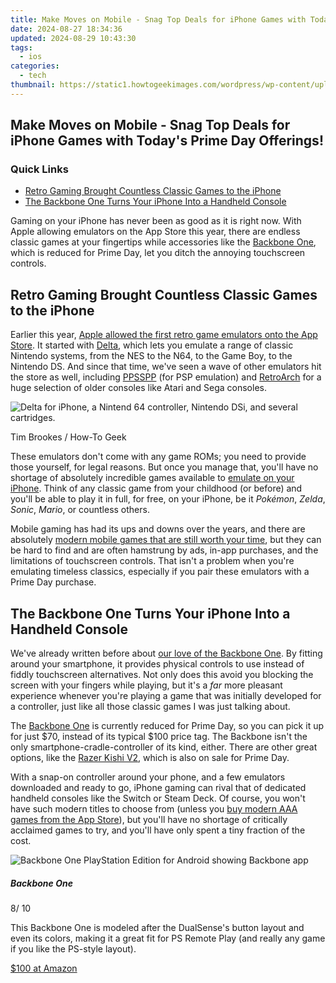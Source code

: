 ```yaml
---
title: Make Moves on Mobile - Snag Top Deals for iPhone Games with Today's Prime Day Offerings!
date: 2024-08-27 18:34:36
updated: 2024-08-29 10:43:30
tags:
  - ios
categories:
  - tech
thumbnail: https://static1.howtogeekimages.com/wordpress/wp-content/uploads/wm/2023/09/backbone-one-no-phone.jpg
---
```


## Make Moves on Mobile - Snag Top Deals for iPhone Games with Today's Prime Day Offerings!

### Quick Links

* [Retro Gaming Brought Countless Classic Games to the iPhone](https://article-helps.techidaily.com/evaluating-acid-pro-open-source-rivals-explored/)
* [The Backbone One Turns Your iPhone Into a Handheld Console](https://instagram-videos.techidaily.com/2024-approved-unlocking-user-preferences-with-instagrams-real-time-feedback/)

 Gaming on your iPhone has never been as good as it is right now. With Apple allowing emulators on the App Store this year, there are endless classic games at your fingertips while accessories like the [Backbone One](https://amazon.com/dp/B0CCT2TJW4?tag=htgprimedaysite-20), which is reduced for Prime Day, let you ditch the annoying touchscreen controls.

##  Retro Gaming Brought Countless Classic Games to the iPhone

 Earlier this year, [Apple allowed the first retro game emulators onto the App Store](https://tech-revival.techidaily.com/gptzeros-role-spotlight-on-ai-generated-literature/). It started with [Delta](https://apps.apple.com/us/app/delta-game-emulator/id1048524688), which lets you emulate a range of classic Nintendo systems, from the NES to the N64, to the Game Boy, to the Nintendo DS. And since that time, we've seen a wave of other emulators hit the store as well, including [PPSSPP](https://apps.apple.com/us/app/ppsspp-psp-emulator/id6496972903) (for PSP emulation) and [RetroArch](https://apps.apple.com/us/app/retroarch/id6499539433) for a huge selection of older consoles like Atari and Sega consoles.

![Delta for iPhone, a Nintend 64 controller, Nintendo DSi, and several cartridges.](https://static1.howtogeekimages.com/wordpress/wp-content/uploads/2024/04/delta_iphone_featured.jpg) 

Tim Brookes / How-To Geek

 These emulators don't come with any game ROMs; you need to provide those yourself, for legal reasons. But once you manage that, you'll have no shortage of absolutely incredible games available to [emulate on your iPhone](https://techtrends.techidaily.com/how-to-restore-search-functionality-on-your-windows-10-pc/). Think of any classic game from your childhood (or before) and you'll be able to play it in full, for free, on your iPhone, be it _Pokémon_, _Zelda_, _Sonic_, _Mario_, or countless others.

 Mobile gaming has had its ups and downs over the years, and there are absolutely [modern mobile games that are still worth your time](https://facebook-videos.techidaily.com/new-in-2024-top-10-facebook-video-players/), but they can be hard to find and are often hamstrung by ads, in-app purchases, and the limitations of touchscreen controls. That isn't a problem when you're emulating timeless classics, especially if you pair these emulators with a Prime Day purchase.

##  The Backbone One Turns Your iPhone Into a Handheld Console

 We've already written before about [our love of the Backbone One](https://android-unlock.techidaily.com/in-2024-how-to-remove-or-bypass-knox-enrollment-service-on-oppo-find-x7-ultra-by-drfone-android/). By fitting around your smartphone, it provides physical controls to use instead of fiddly touchscreen alternatives. Not only does this avoid you blocking the screen with your fingers while playing, but it's a _far_ more pleasant experience whenever you're playing a game that was initially developed for a controller, just like all those classic games I was just talking about.

 The [Backbone One](https://amazon.com/dp/B0CCT2TJW4?tag=htgprimedaysite-20) is currently reduced for Prime Day, so you can pick it up for just $70, instead of its typical $100 price tag. The Backbone isn't the only smartphone-cradle-controller of its kind, either. There are other great options, like the [Razer Kishi V2](https://amazon.com/dp/B0B16NGTCT?tag=htgprimedaysite-20), which is also on sale for Prime Day.

 With a snap-on controller around your phone, and a few emulators downloaded and ready to go, iPhone gaming can rival that of dedicated handheld consoles like the Switch or Steam Deck. Of course, you won't have such modern titles to choose from (unless you [buy modern AAA games from the App Store](https://facebook-video-footage.techidaily.com/new-2024-approved-conquer-small-screen-navigate-through-these-best-free-and-online-downloader-tools/)), but you'll have no shortage of critically acclaimed games to try, and you'll have only spent a tiny fraction of the cost.

![Backbone One PlayStation Edition for Android showing Backbone app](https://static1.howtogeekimages.com/wordpress/wp-content/uploads/2023/09/ocase.png) 

#####  Backbone One

8/ 10 

This Backbone One is modeled after the DualSense's button layout and even its colors, making it a great fit for PS Remote Play (and really any game if you like the PS-style layout).

[$100 at Amazon](https://amazon.com/dp/B0CCT2TJW4?tag=htgprimedaysite-20)

<ins class="adsbygoogle"
     style="display:block"
     data-ad-format="autorelaxed"
     data-ad-client="ca-pub-7571918770474297"
     data-ad-slot="1223367746"></ins>



<ins class="adsbygoogle"
     style="display:block"
     data-ad-client="ca-pub-7571918770474297"
     data-ad-slot="8358498916"
     data-ad-format="auto"
     data-full-width-responsive="true"></ins>
